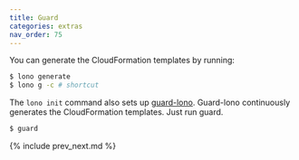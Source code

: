 ```yaml
---
title: Guard
categories: extras
nav_order: 75
---
```


You can generate the CloudFormation templates by running:

```sh
$ lono generate
$ lono g -c # shortcut
```

The `lono init` command also sets up [guard-lono](https://github.com/tongueroo/guard-lono).  Guard-lono continuously generates the CloudFormation templates.  Just run guard.

```sh
$ guard
```

{% include prev_next.md %}
